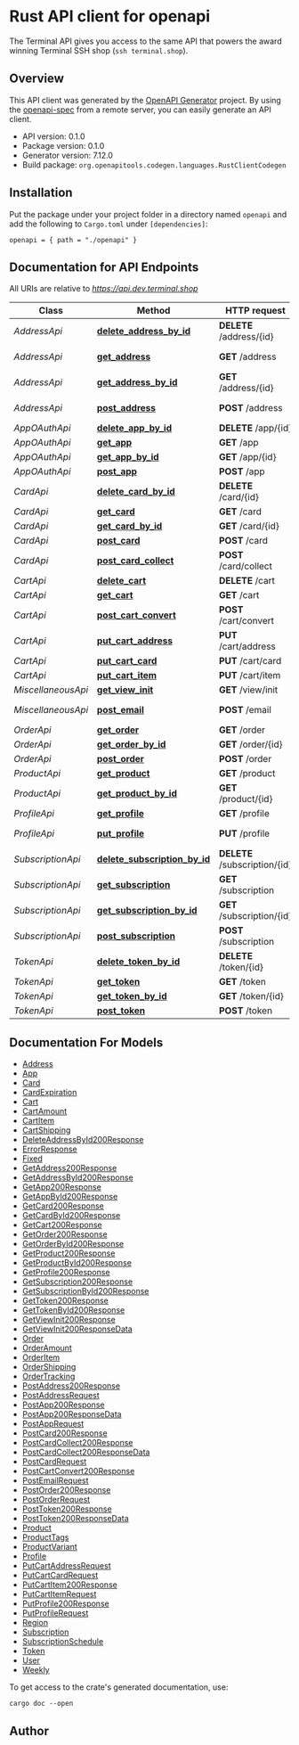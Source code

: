 # Rust API client for openapi

The Terminal API gives you access to the same API that powers the award winning Terminal SSH shop (`ssh terminal.shop`).


## Overview

This API client was generated by the [OpenAPI Generator](https://openapi-generator.tech) project.  By using the [openapi-spec](https://openapis.org) from a remote server, you can easily generate an API client.

- API version: 0.1.0
- Package version: 0.1.0
- Generator version: 7.12.0
- Build package: `org.openapitools.codegen.languages.RustClientCodegen`

## Installation

Put the package under your project folder in a directory named `openapi` and add the following to `Cargo.toml` under `[dependencies]`:

```
openapi = { path = "./openapi" }
```

## Documentation for API Endpoints

All URIs are relative to *https://api.dev.terminal.shop*

Class | Method | HTTP request | Description
------------ | ------------- | ------------- | -------------
*AddressApi* | [**delete_address_by_id**](docs/AddressApi.md#delete_address_by_id) | **DELETE** /address/{id} | Delete address
*AddressApi* | [**get_address**](docs/AddressApi.md#get_address) | **GET** /address | Get addresses
*AddressApi* | [**get_address_by_id**](docs/AddressApi.md#get_address_by_id) | **GET** /address/{id} | Get address
*AddressApi* | [**post_address**](docs/AddressApi.md#post_address) | **POST** /address | Create address
*AppOAuthApi* | [**delete_app_by_id**](docs/AppOAuthApi.md#delete_app_by_id) | **DELETE** /app/{id} | Delete app
*AppOAuthApi* | [**get_app**](docs/AppOAuthApi.md#get_app) | **GET** /app | List apps
*AppOAuthApi* | [**get_app_by_id**](docs/AppOAuthApi.md#get_app_by_id) | **GET** /app/{id} | Get app
*AppOAuthApi* | [**post_app**](docs/AppOAuthApi.md#post_app) | **POST** /app | Create app
*CardApi* | [**delete_card_by_id**](docs/CardApi.md#delete_card_by_id) | **DELETE** /card/{id} | Delete card
*CardApi* | [**get_card**](docs/CardApi.md#get_card) | **GET** /card | List cards
*CardApi* | [**get_card_by_id**](docs/CardApi.md#get_card_by_id) | **GET** /card/{id} | Get card
*CardApi* | [**post_card**](docs/CardApi.md#post_card) | **POST** /card | Create card
*CardApi* | [**post_card_collect**](docs/CardApi.md#post_card_collect) | **POST** /card/collect | Collect card
*CartApi* | [**delete_cart**](docs/CartApi.md#delete_cart) | **DELETE** /cart | Clear cart
*CartApi* | [**get_cart**](docs/CartApi.md#get_cart) | **GET** /cart | Get cart
*CartApi* | [**post_cart_convert**](docs/CartApi.md#post_cart_convert) | **POST** /cart/convert | Convert to order
*CartApi* | [**put_cart_address**](docs/CartApi.md#put_cart_address) | **PUT** /cart/address | Set address
*CartApi* | [**put_cart_card**](docs/CartApi.md#put_cart_card) | **PUT** /cart/card | Set card
*CartApi* | [**put_cart_item**](docs/CartApi.md#put_cart_item) | **PUT** /cart/item | Add item
*MiscellaneousApi* | [**get_view_init**](docs/MiscellaneousApi.md#get_view_init) | **GET** /view/init | Get app data
*MiscellaneousApi* | [**post_email**](docs/MiscellaneousApi.md#post_email) | **POST** /email | Subscribe email
*OrderApi* | [**get_order**](docs/OrderApi.md#get_order) | **GET** /order | List orders
*OrderApi* | [**get_order_by_id**](docs/OrderApi.md#get_order_by_id) | **GET** /order/{id} | Get order
*OrderApi* | [**post_order**](docs/OrderApi.md#post_order) | **POST** /order | Create order
*ProductApi* | [**get_product**](docs/ProductApi.md#get_product) | **GET** /product | List products
*ProductApi* | [**get_product_by_id**](docs/ProductApi.md#get_product_by_id) | **GET** /product/{id} | Get product
*ProfileApi* | [**get_profile**](docs/ProfileApi.md#get_profile) | **GET** /profile | Get profile
*ProfileApi* | [**put_profile**](docs/ProfileApi.md#put_profile) | **PUT** /profile | Update profile
*SubscriptionApi* | [**delete_subscription_by_id**](docs/SubscriptionApi.md#delete_subscription_by_id) | **DELETE** /subscription/{id} | Cancel
*SubscriptionApi* | [**get_subscription**](docs/SubscriptionApi.md#get_subscription) | **GET** /subscription | List subscriptions
*SubscriptionApi* | [**get_subscription_by_id**](docs/SubscriptionApi.md#get_subscription_by_id) | **GET** /subscription/{id} | Get subscription
*SubscriptionApi* | [**post_subscription**](docs/SubscriptionApi.md#post_subscription) | **POST** /subscription | Subscribe
*TokenApi* | [**delete_token_by_id**](docs/TokenApi.md#delete_token_by_id) | **DELETE** /token/{id} | Delete token
*TokenApi* | [**get_token**](docs/TokenApi.md#get_token) | **GET** /token | List tokens
*TokenApi* | [**get_token_by_id**](docs/TokenApi.md#get_token_by_id) | **GET** /token/{id} | Get token
*TokenApi* | [**post_token**](docs/TokenApi.md#post_token) | **POST** /token | Create token


## Documentation For Models

 - [Address](docs/Address.md)
 - [App](docs/App.md)
 - [Card](docs/Card.md)
 - [CardExpiration](docs/CardExpiration.md)
 - [Cart](docs/Cart.md)
 - [CartAmount](docs/CartAmount.md)
 - [CartItem](docs/CartItem.md)
 - [CartShipping](docs/CartShipping.md)
 - [DeleteAddressById200Response](docs/DeleteAddressById200Response.md)
 - [ErrorResponse](docs/ErrorResponse.md)
 - [Fixed](docs/Fixed.md)
 - [GetAddress200Response](docs/GetAddress200Response.md)
 - [GetAddressById200Response](docs/GetAddressById200Response.md)
 - [GetApp200Response](docs/GetApp200Response.md)
 - [GetAppById200Response](docs/GetAppById200Response.md)
 - [GetCard200Response](docs/GetCard200Response.md)
 - [GetCardById200Response](docs/GetCardById200Response.md)
 - [GetCart200Response](docs/GetCart200Response.md)
 - [GetOrder200Response](docs/GetOrder200Response.md)
 - [GetOrderById200Response](docs/GetOrderById200Response.md)
 - [GetProduct200Response](docs/GetProduct200Response.md)
 - [GetProductById200Response](docs/GetProductById200Response.md)
 - [GetProfile200Response](docs/GetProfile200Response.md)
 - [GetSubscription200Response](docs/GetSubscription200Response.md)
 - [GetSubscriptionById200Response](docs/GetSubscriptionById200Response.md)
 - [GetToken200Response](docs/GetToken200Response.md)
 - [GetTokenById200Response](docs/GetTokenById200Response.md)
 - [GetViewInit200Response](docs/GetViewInit200Response.md)
 - [GetViewInit200ResponseData](docs/GetViewInit200ResponseData.md)
 - [Order](docs/Order.md)
 - [OrderAmount](docs/OrderAmount.md)
 - [OrderItem](docs/OrderItem.md)
 - [OrderShipping](docs/OrderShipping.md)
 - [OrderTracking](docs/OrderTracking.md)
 - [PostAddress200Response](docs/PostAddress200Response.md)
 - [PostAddressRequest](docs/PostAddressRequest.md)
 - [PostApp200Response](docs/PostApp200Response.md)
 - [PostApp200ResponseData](docs/PostApp200ResponseData.md)
 - [PostAppRequest](docs/PostAppRequest.md)
 - [PostCard200Response](docs/PostCard200Response.md)
 - [PostCardCollect200Response](docs/PostCardCollect200Response.md)
 - [PostCardCollect200ResponseData](docs/PostCardCollect200ResponseData.md)
 - [PostCardRequest](docs/PostCardRequest.md)
 - [PostCartConvert200Response](docs/PostCartConvert200Response.md)
 - [PostEmailRequest](docs/PostEmailRequest.md)
 - [PostOrder200Response](docs/PostOrder200Response.md)
 - [PostOrderRequest](docs/PostOrderRequest.md)
 - [PostToken200Response](docs/PostToken200Response.md)
 - [PostToken200ResponseData](docs/PostToken200ResponseData.md)
 - [Product](docs/Product.md)
 - [ProductTags](docs/ProductTags.md)
 - [ProductVariant](docs/ProductVariant.md)
 - [Profile](docs/Profile.md)
 - [PutCartAddressRequest](docs/PutCartAddressRequest.md)
 - [PutCartCardRequest](docs/PutCartCardRequest.md)
 - [PutCartItem200Response](docs/PutCartItem200Response.md)
 - [PutCartItemRequest](docs/PutCartItemRequest.md)
 - [PutProfile200Response](docs/PutProfile200Response.md)
 - [PutProfileRequest](docs/PutProfileRequest.md)
 - [Region](docs/Region.md)
 - [Subscription](docs/Subscription.md)
 - [SubscriptionSchedule](docs/SubscriptionSchedule.md)
 - [Token](docs/Token.md)
 - [User](docs/User.md)
 - [Weekly](docs/Weekly.md)


To get access to the crate's generated documentation, use:

```
cargo doc --open
```

## Author



